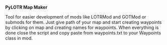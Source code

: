 **PyLOTR Map Maker**

Tool for easier development of mods like LOTRMod and GOTMod or submods for them. Just give path of your map and start creating waypoints by clicking on map and creating names for waypoints. When everything is done close the script and copy paste from waypoints.txt to your Waypoints class in mod.
